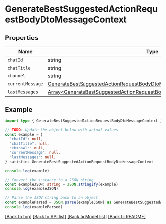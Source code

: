 
# GenerateBestSuggestedActionRequestBodyDtoMessageContext


## Properties

Name | Type
------------ | -------------
`chatId` | string
`chatTitle` | string
`channel` | string
`currentMessage` | [GenerateBestSuggestedActionRequestBodyDtoMessageContextCurrentMessage](GenerateBestSuggestedActionRequestBodyDtoMessageContextCurrentMessage.md)
`lastMessages` | [Array&lt;GenerateBestSuggestedActionRequestBodyDtoMessageContextCurrentMessage&gt;](GenerateBestSuggestedActionRequestBodyDtoMessageContextCurrentMessage.md)

## Example

```typescript
import type { GenerateBestSuggestedActionRequestBodyDtoMessageContext } from '@usesofia/pegasus-ai-api-sdk'

// TODO: Update the object below with actual values
const example = {
  "chatId": null,
  "chatTitle": null,
  "channel": null,
  "currentMessage": null,
  "lastMessages": null,
} satisfies GenerateBestSuggestedActionRequestBodyDtoMessageContext

console.log(example)

// Convert the instance to a JSON string
const exampleJSON: string = JSON.stringify(example)
console.log(exampleJSON)

// Parse the JSON string back to an object
const exampleParsed = JSON.parse(exampleJSON) as GenerateBestSuggestedActionRequestBodyDtoMessageContext
console.log(exampleParsed)
```

[[Back to top]](#) [[Back to API list]](../README.md#api-endpoints) [[Back to Model list]](../README.md#models) [[Back to README]](../README.md)


